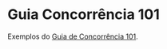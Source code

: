 # Guia Concorrência 101 

Exemplos do [Guia de Concorrência 101](https://concorrencia101.leandronsp.com/).
